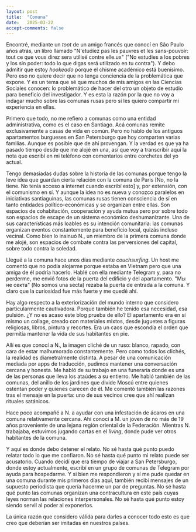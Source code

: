 ```yaml
---
layout: post
title:  "Comuna"
date:   2025-03-22
accept-comments: false
---
```

Encontré, mediante un *toot* de un amigo francés que conocí en São Paulo años atrás, un libro llamado "N'etudiez pas les pauvres et les sans-pouvoir: tout ce que vous direz sera utilisé contre elle.ux" ("No estudies a los pobres y los sin poder: todo lo que digas será utilizado en tu contra"). Y debo admitir que estoy *hookeado* porque el chisme académico está buenísimo. Pero eso no quiere decir que no tenga conciencia de la problemática que expone. Y es un tema que sé que muchos de mis amigos en las Ciencias Sociales conocen: lo problemático de hacer del otro un objeto de estudio para beneficio del investigador. Y es esta la razón por la que no voy a indagar mucho sobre las comunas rusas pero sí les quiero compartir mi experiencia en ellas.

Primero que todo, no me refiero a comunas como una entidad administrativa, como es el caso en Santiago. Acá comunas remite exclusivamente a casas de vida en común. Pero no hablo de los antiguos apartamentos burgueses en San Petersburgo que hoy comparten varias familias. Aunque es posible que de ahí provengan. Y la verdad es que ya ha pasado tiempo desde que me alojé en una, así que voy a transcribir aquí la nota que escribí en mi teléfono con comentarios entre corchetes del yo actual.

Tengo demasiadas dudas sobre la historia de las comunas porque tengo la leve idea que guardan cierta relación con la comuna de Paris [No, no la tiene. No tenía acceso a internet cuando escribí esto] y, por extensión, con el comunismo en sí. Y aunque la idea no es nueva y conozco paralelos en iniciativas santiaguinas, las comunas rusas tienen consciencia de sí en tanto entidades político-económicas y se organizan entre ellas. Son espacios de cohabitación, cooperación y ayuda mutua pero por sobre todo son espacios de escape de un sistema económico deshumanizante. Una de sus características más loables es su intención comunitaria: las comunas organizan eventos constantemente para beneficio local, quizás incluso vecinal. Como bien lo insinuó N., un miembro de la primera comuna donde me alojé, son espacios de combate contra las perversiones del capital, sobre todo contra la soledad.

Llegué a la comuna hace unos días mediante *couchsurfing*. Un host me comentó que no podía alojarme porque estaba en Vietnam pero que una amiga de él podría hacerlo. Hablé con ella mediante Telegram y, para no perderme, me envió fotos de la puerta del edificio y del apartamento. "Мы не секта" (No somos una secta) rezaba la puerta de entrada a la comuna. Y claro que la curiosidad fue más fuerte y me quedé ahí.

Hay algo respecto a la exteriorización del mundo interno que considero particularmente cautivadora. Porque también he tenido esa necesidad, esa pulsión. ¿Y no es acaso este blog prueba de ello? El apartamento era en sí mismo un collage, creado con materiales mixtos, desde juguetes a figuras religiosas, libros, pintura y recortes. Era un caos que escondía el  orden que permitía mantener la vida de sus habitantes en pie.

Allí es que conocí a N., la imagen cliché de un ruso: blanco, rapado, con cara de estar malhumorado constantemente. Pero como todos los clichés, la realidad es diametralmente distinta. A pesar de una comunicación mediada por apps de traducción, pudimos mantener una conversación cercana y honesta. Me habló de su trabajo en una funeraria donde es una de las personas que lleva los ataúdes a su entierro. Me habló también de las comunas, del anillo de los jardines que divide Moscú entre quienes ostentan poder y quienes carecen de él. Me comentó también las razones tras el mensaje en la puerta: uno de sus vecinos cree que ahí realizan rituales satánicos.

Hace poco acompañé a N. a ayudar con una infestación de ácaros en una comuna relativamente cercana. Ahí conocí a M. un joven de no más de 19 años proveniente de una lejana región oriental de la Federación. Mientras N. trabajaba, estuvimos jugando cartas en el *living*, donde pude ver otros habitantes de la comuna.

Y aquí es donde debo detener el relato. No sé hasta qué punto puedo relatar todo lo que me confiaron. No sé hasta qué punto mi relato puede ser acusatorio. Cuando decidí que era tiempo de viajar a San Petersburgo, donde estoy actualmente, escribí en un grupo de comunas de Telegram por ayuda para hospedarme. Y si bien me respondieron y sí me pude quedar en una comuna durante mis primeros días aquí, también recibí mensajes de un supuesto periodista que quería hacerme un par de preguntas. No sé hasta qué punto las comunas organizan una contracultura en este país cuyas leyes norman las relaciones interpersonales. No sé hasta qué punto estoy siendo servil al poder al exponerlos.

La única razón que considero válida para darles a conocer todo esto es que creo que deberían ser imitadas en nuestros países.
